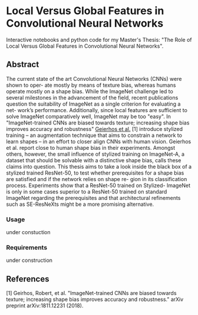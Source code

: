 # Local Versus Global Features in Convolutional Neural Networks

Interactive notebooks and python code for my Master's Thesis: "The Role of Local Versus Global Features in Convolutional Neural Networks".

## Abstract
The current state of the art Convolutional Neural Networks (CNNs) were shown to oper-
ate mostly by means of texture bias, whereas humans operate mostly on a shape bias. While
the ImageNet challenge led to several milestones in the advancement of the field, recent
publications question the suitability of ImageNet as a single criterion for evaluating a net-
work’s performance. Additionally, since local features are sufficient to solve ImageNet
comparatively well, ImageNet may be too "easy". In "ImageNet-trained CNNs are biased
towards texture; increasing shape bias improves accuracy and robustness" [Geierhos et
al.](https://arxiv.org/abs/1811.12231) [1] introduce stylized training – an augmentation
technique that aims to constrain a network to learn shapes –
in an effort to closer align CNNs with human vision.
Geierhos et al. report close to human shape bias in their experiments. Amongst others, however,
the small influence of stylized training on ImageNet-A, a dataset that should be solvable
with a distinctive shape bias, calls these claims into question.
This thesis aims to take a look inside the black box of a stylized trained ResNet-50, to test
whether prerequisites for a shape bias are satisfied and if the network relies on shape re-
gion in its classification process. Experiments show that a ResNet-50 trained on Stylized-
ImageNet is only in some cases superior to a ResNet-50 trained on standard ImageNet
regarding the prerequisites and that architectural refinements such as SE-ResNeXts might
be a more promising alternative.

### Usage
under constuction

### Requirements
under construction

## References
[1] Geirhos, Robert, et al. "ImageNet-trained CNNs are biased towards texture; increasing shape bias improves accuracy and robustness." arXiv preprint arXiv:1811.12231 (2018).
